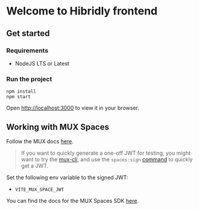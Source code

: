 # Welcome to Hibridly frontend

## Get started

### Requirements

- NodeJS LTS or Latest

### Run the project

```
npm install
npm start
```

Open [http://localhost:3000](http://localhost:3000) to view it in your browser.

## Working with MUX Spaces

Follow the MUX docs [here](https://docs.mux.com/guides/video/build-real-time-video-experiences).

> If you want to quickly generate a one-off JWT for testing, you might want to try the [mux-cli](https://github.com/muxinc/cli), and use the `spaces:sign` [command](https://github.com/muxinc/cli#mux-spacessign-space-id) to quickly get a JWT.

Set the following env variable to the signed JWT:

- `VITE_MUX_SPACE_JWT`

You can find the docs for the MUX Spaces SDK [here](https://devdocs.mux.com/spaces-web/latest/modules.html).
